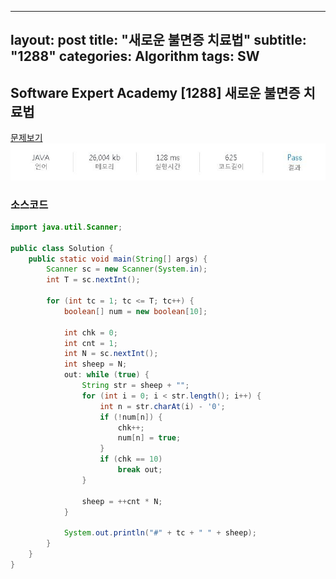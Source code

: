 
---
layout: post
title:  "새로운 불면증 치료법"
subtitle:   "1288"
categories: Algorithm
tags: SW
---

## Software Expert Academy [1288] 새로운 불면증 치료법
[문제보기](https://swexpertacademy.com/main/code/problem/problemDetail.do?contestProbId=AV18_yw6I9MCFAZN) <br>
![Alt text](/assets/img/SWexpert/1288.JPG)

### 소스코드

~~~ java
import java.util.Scanner;
 
public class Solution {
    public static void main(String[] args) {
        Scanner sc = new Scanner(System.in);
        int T = sc.nextInt();
 
        for (int tc = 1; tc <= T; tc++) {
            boolean[] num = new boolean[10];
 
            int chk = 0;
            int cnt = 1;
            int N = sc.nextInt();
            int sheep = N;
            out: while (true) {
                String str = sheep + "";
                for (int i = 0; i < str.length(); i++) {
                    int n = str.charAt(i) - '0';
                    if (!num[n]) {
                        chk++;
                        num[n] = true;
                    }
                    if (chk == 10)
                        break out;
                }
 
                sheep = ++cnt * N;
            }
 
            System.out.println("#" + tc + " " + sheep);
        }
    }
}
~~~
